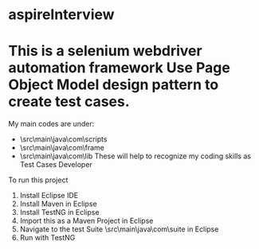 # aspireInterview
This is a selenium webdriver automation framework
Use Page Object Model design pattern to create test cases.
====
My main codes are under:
- \src\main\java\com\scripts
- \src\main\java\com\frame
- \src\main\java\com\lib
These will help to recognize my coding skills as Test Cases Developer

To run this project
1. Install Eclipse IDE
2. Install Maven in Eclipse 
3. Install TestNG in Eclipse
4. Import this as a Maven Project in Eclipse
5. Navigate to the test Suite \src\main\java\com\suite in Eclipse
6. Run with TestNG
